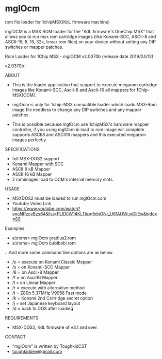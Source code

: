 # mglOcm
rom file loader for 1chipMSX(KdL firmware machine) 


mglOCM is a MSX ROM loader for the  "KdL firmware's OneChip MSX"
 that allows you to run msx rom cartridge images (like Konami-SCC, ASCII-8 and ASCII-16, 8, 16, 32k, linear rom files)
 on your device without setting any DIP switches or mapper patches.

Rom Loader for 1Chip MSX - mglOCM v2.0370b (release date 2019/04/12)

v2.0370b :

ABOUT

- This is the loader application that support to execute megarom cartridge images
like Konami-SCC, Ascii-8 and Ascii-16 all mappers for 1Chip-MSX(OCM).

- mglOcm is only for 1chip-MSX compatible loader which loads MSX-Rom image file
needless to change any DIP switches and any mapper patches.

- This is possible because mglOcm use 1chipMSX's hardware mapper controller, if you using mglOcm in
load to rom image will complete supports ASCII8 and ASCII16 mappers
and this executed megarom images perfectly.

SPECIFICATIONS
- full MSX-DOS2 support
- Konami Mapper with SCC
- ASCII 8 kB Mapper
- ASCII 16 kB Mapper
- 2 romimages load to OCM's internal memory slots.

USAGE
- MSXDOS2 must be loaded to run mglOcm.com
- Youtube Video Link 
- https://www.youtube.com/watch?v=oNPzevBzs64&list=PLlD0W14KLTkpq5dnONr_U6fAUWuyGliEw&index=80

Examples:
- a:\roms> mglOcm gradius2.rom
- a:\roms> mglOcm bublbobl.rom

...And more some command line options are as below.

- /o = execute on Konami Classic Mapper
- /s =    on Konami-SCC Mapper
- /8 =    on Ascii-8 Mapper
- /f =    on Ascii16 Mapper
- /l =    on Linear  Mapper
- /r = execute with alternative method
- /t = Z80b 5.37MHz V9958 Fast mode
- /k = Konami 2nd Cartridge secret option
- /j = set Japanese keyboard layout
- /d = back to DOS after loading

REQUIREMENTS
- MSX-DOS2, KdL firmware of v3.1 and over.

CONTACT
- "mglOcm" is written by ToughkidCST
- toughkiddev@gmail.com
